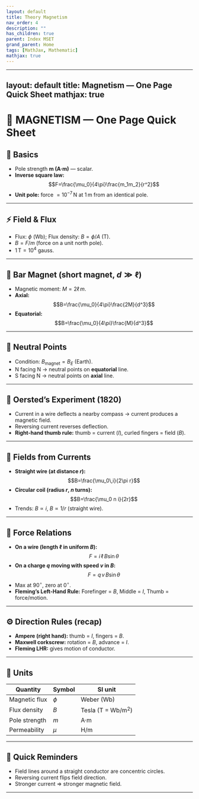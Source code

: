 ```yaml
---
layout: default
title: Theory Magnetism
nav_order: 4
description: ""
has_children: true
parent: Index MSET
grand_parent: Home
tags: [MathJax, Mathematic]
mathjax: true
---
```

---
layout: default
title: Magnetism — One Page Quick Sheet
mathjax: true
---

# 🧲 MAGNETISM — One Page Quick Sheet

## 🧭 Basics
- Pole strength **m (A·m)** — scalar.  
- **Inverse square law:**  
  $$F=\frac{\mu_0}{4\pi}\frac{m_1m_2}{r^2}$$
- **Unit pole:** force $=10^{-7}\,\text{N}$ at $1\,\text{m}$ from an identical pole.

---

## ⚡ Field & Flux
- Flux: $\phi$ (Wb); Flux density: $B=\phi/A$ (T).  
- $B = F/m$ (force on a unit north pole).  
- $1\,\text{T}=10^4$ gauss.

---

## 💠 Bar Magnet (short magnet, $d\gg \ell$)
- Magnetic moment: $M=2\ell\,m$.  
- **Axial:**  
  $$B=\frac{\mu_0}{4\pi}\frac{2M}{d^3}$$
- **Equatorial:**  
  $$B=\frac{\mu_0}{4\pi}\frac{M}{d^3}$$

---

## 🧩 Neutral Points
- Condition: $B_{\text{magnet}}=B_E$ (Earth).  
- N facing N → neutral points on **equatorial** line.  
- S facing N → neutral points on **axial** line.

---

## 🧠 Oersted’s Experiment (1820)
- Current in a wire deflects a nearby compass → current produces a magnetic field.  
- Reversing current reverses deflection.  
- **Right-hand thumb rule:** thumb = current ($I$), curled fingers = field ($B$).

---

## 🔄 Fields from Currents
- **Straight wire (at distance $r$):**  
  $$B=\frac{\mu_0\,i}{2\pi r}$$
- **Circular coil (radius $r$, $n$ turns):**  
  $$B=\frac{\mu_0 n i}{2r}$$
- Trends: $B\propto i$, $B\propto 1/r$ (straight wire).

---

## 💪 Force Relations
- **On a wire (length $\ell$ in uniform $B$):**  
  $$F=i\,\ell\,B\sin\theta$$
- **On a charge $q$ moving with speed $v$ in $B$:**  
  $$F=q\,v\,B\sin\theta$$
- Max at $90^\circ$, zero at $0^\circ$.  
- **Fleming’s Left-Hand Rule:** Forefinger = $B$, Middle = $I$, Thumb = force/motion.

---

## ⚙️ Direction Rules (recap)
- **Ampere (right hand):** thumb = $I$, fingers = $B$.  
- **Maxwell corkscrew:** rotation = $B$, advance = $I$.  
- **Fleming LHR:** gives motion of conductor.

---

## 🧮 Units
| Quantity | Symbol | SI unit |
|---|---|---|
| Magnetic flux | $\phi$ | Weber (Wb) |
| Flux density | $B$ | Tesla (T = Wb/m$^2$) |
| Pole strength | $m$ | A·m |
| Permeability | $\mu$ | H/m |

---

## 🧾 Quick Reminders
- Field lines around a straight conductor are concentric circles.  
- Reversing current flips field direction.  
- Stronger current ⇒ stronger magnetic field.

---
